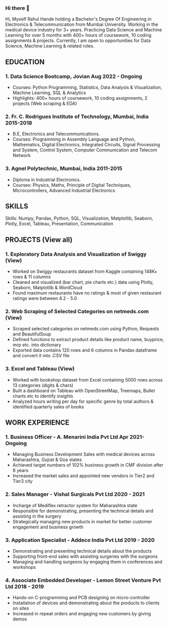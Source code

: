 ### Hi there 👋

<!--
**rahulhande13/rahulhande13** is a ✨ _special_ ✨ repository because its `README.md` (this file) appears on your GitHub profile.

Here are some ideas to get you started:

- 🔭 I’m currently working on ...
- 🌱 I’m currently learning ...
- 👯 I’m looking to collaborate on ...
- 🤔 I’m looking for help with ...
- 💬 Ask me about ...
- 📫 How to reach me: ...
- 😄 Pronouns: ...
- ⚡ Fun fact: ...
-->
Hi, Myself Rahul Hande holding a Bachelor's Degree Of Engineering in Electronics & Telecommunication from Mumbai University. Working in the medical device industry for 3+ years. Practicing Data Science and Machine Learning for over 5 months with 400+ hours of coursework, 10 coding assignments & projects. Currently, I am open to opportunities for Data Science, Machine Learning & related roles.

## EDUCATION

### 1. Data Science Bootcamp, Jovian 	                                                                                      Aug 2022 - Ongoing
- Courses: Python Programming, Statistics, Data Analysis & Visualization, Machine Learning, SQL & Analytics
- Highlights: 400+ hours of coursework, 10 coding assignments, 2 projects (Web scraping & EDA)

### 2. Fr. C. Rodrigues Institute of Technology, Mumbai, India       			                             2015-2018
- B.E, Electronics and Telecommunications.
- Courses: Programming in Assembly Language and Python, Mathematics, Digital Electronics, Integrated Circuits, Signal Processing and System, Control System, Computer Communication and Telecom Network 

### 3. Agnel Polytechnic, Mumbai, India  	                						      2011-2015
- Diploma in Industrial Electronics.
- Courses: Physics, Maths, Principle of Digital Techniques, Microcontrollers, Advanced Industrial Electronics

## SKILLS 

Skills: Numpy, Pandas, Python, SQL, Visualization, Matplotlib, Seaborn, Plotly, Excel, Tableau, Presentation, Communication


## PROJECTS (View all)

### 1. Exploratory Data Analysis and Visualization of Swiggy (View)
- Worked on Swiggy restaurants dataset from Kaggle containing 148K+ rows & 11 columns 
- Cleaned and visualized (bar chart, pie charts etc.) data using Plotly, Seaborn, Matplotlib & WordCloud
- Found maximum restaurants have no ratings & most of given restaurant ratings were between 4.2 - 5.0

### 2. Web Scraping of Selected Categories on netmeds.com (View)
- Scraped selected categories on netmeds.com using Python, Requests and BeautifulSoup
- Defined functions to extract product details like product name, buyprice, mrp etc. into dictionary
- Exported data contains 120 rows and 6 columns in Pandas dataframe and convert it into .CSV file

### 3. Excel and Tableau (View)
- Worked with bookshop dataset from Excel containing 5000 rows across 13 categories (digits & chars)
- Built a dashboard on Tableau with OpenStreetMap, Treemaps, Bullet charts etc to identify insights
- Analyzed hours writing per day for specific genre by total authors & identified quarterly sales of books


## WORK EXPERIENCE

### 1. Business Officer - A. Menarini India Pvt Ltd                                                                                      Apr 2021- Ongoing
- Managing Business Development Sales with medical devices across Maharashtra, Gujrat & Goa states
- Achieved target numbers of 102%  business growth in CMF division after 6 years
- Increased the market sales and appointed new vendors in Tier2 and Tier3 city

### 2. Sales Manager - Vishal Surgicals Pvt Ltd                                                                                    		     2020 - 2021
- Incharge of Mediflex retractor system for Maharashtra state
- Responsible for demonstrating, presenting the technical details and assisting in the surgery
- Strategically managing new products in market for better customer engagement and business growth

### 3. Application Specialist - Addeco India Pvt Ltd                                                                             		     2019 - 2020 
- Demonstrating and presenting technical details about the products
- Supporting front-end sales with assisting surgeries with the surgeons
- Managing and handling surgeons by engaging them in conferences and workshops

### 4. Associate Embedded Developer - Lemon Street Venture Pvt Ltd                                                              2018 - 2019
- Hands-on C-programming and PCB designing on micro-controller
- Installation of devices and demonstrating about the products to clients on sites
- Increased in repeat orders and engaging new customers by giving  demos

